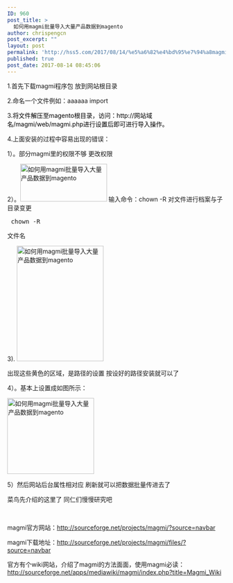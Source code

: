 ```yaml
---
ID: 960
post_title: >
  如何用magmi批量导入大量产品数据到magento
author: chrispengcn
post_excerpt: ""
layout: post
permalink: 'http://hss5.com/2017/08/14/%e5%a6%82%e4%bd%95%e7%94%a8magmi%e6%89%b9%e9%87%8f%e5%af%bc%e5%85%a5%e5%a4%a7%e9%87%8f%e4%ba%a7%e5%93%81%e6%95%b0%e6%8d%ae%e5%88%b0magento/'
published: true
post_date: 2017-08-14 08:45:06
---
```

1.首先下载magmi程序包 放到网站根目录

2.命名一个文件例如：aaaaaa import

3.<span style="color: #000000;">将文件解压至magento根目录，访问：http://网站域名/magmi/web/magmi.php进行设置后即可进行导入操作。</span>

4.上面安装的过程中容易出现的错误：

1）。部分magmi里的权限不够 更改权限

2）。<a href="http://photo.blog.sina.com.cn/showpic.html#blogid=4f072a700101dka7&amp;url=http://s9.sinaimg.cn/orignal/4f072a70te07e05618b98" target="_blank" rel="noopener noreferrer"><img title="如何用magmi批量导入大量产品数据到magento" src="http://hss5.com/wp-content/uploads/2017/08/37_%filename%" alt='如何用magmi批量导入大量产品数据到magento' width="200" height="87" name="image_operate_1141372731780779" /></a> <wbr />输入命令：chown <wbr />-R <wbr /> 对文件进行档案与子目录变更
<pre> <wbr />chown <wbr />-R
</pre>
文件名

3).
<a href="http://photo.blog.sina.com.cn/showpic.html#blogid=4f072a700101dka7&amp;url=http://s12.sinaimg.cn/orignal/4f072a70te07e0ef268cb" target="_blank" rel="noopener noreferrer"><img title="如何用magmi批量导入大量产品数据到magento" src="http://hss5.com/wp-content/uploads/2017/08/49_%filename%" alt='如何用magmi批量导入大量产品数据到magento' width="200" height="266" name="image_operate_11351372732372194" /></a>

出现这些黄色的区域，是路径的设置 按设好的路径安装就可以了

4）。基本上设置成如图所示：

<a href="http://photo.blog.sina.com.cn/showpic.html#blogid=4f072a700101dka7&amp;url=http://s16.sinaimg.cn/orignal/4f072a70te07e2318db1f" target="_blank" rel="noopener noreferrer"><img title="如何用magmi批量导入大量产品数据到magento" src="http://hss5.com/wp-content/uploads/2017/08/16_%filename%" alt='如何用magmi批量导入大量产品数据到magento' width="200" height="175" name="image_operate_93841372732365424" /></a>

5）然后网站后台属性相对应 刷新就可以把数据批量传进去了

菜鸟先介绍的这里了 同仁们慢慢研究吧

&nbsp;

magmi官方网站：<a href="http://sourceforge.net/projects/magmi/?source=navbar" rel="external nofollow">http://sourceforge.net/projects/magmi/?source=navbar</a>

magmi下载地址：<a href="http://sourceforge.net/projects/magmi/files/?source=navbar" rel="external nofollow">http://sourceforge.net/projects/magmi/files/?source=navbar</a>

官方有个wiki网站，介绍了magmi的方法面面，使用magmi必读：<a href="http://sourceforge.net/apps/mediawiki/magmi/index.php?title=Magmi_Wiki" rel="external nofollow">http://sourceforge.net/apps/mediawiki/magmi/index.php?title=Magmi_Wiki</a>